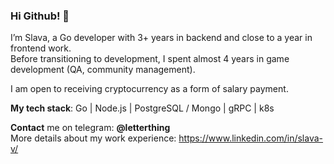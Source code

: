 ### Hi Github! 👋

I’m Slava, a Go developer with 3+ years in backend and close to a year in frontend work.  
Before transitioning to development, I spent almost 4 years in game development (QA, community management).

I am open to receiving cryptocurrency as a form of salary payment.

**My tech stack**: Go | Node.js | PostgreSQL / Mongo | gRPC | k8s

**Contact** me on telegram: **@letterthing**  
More details about my work experience:  https://www.linkedin.com/in/slava-v/
